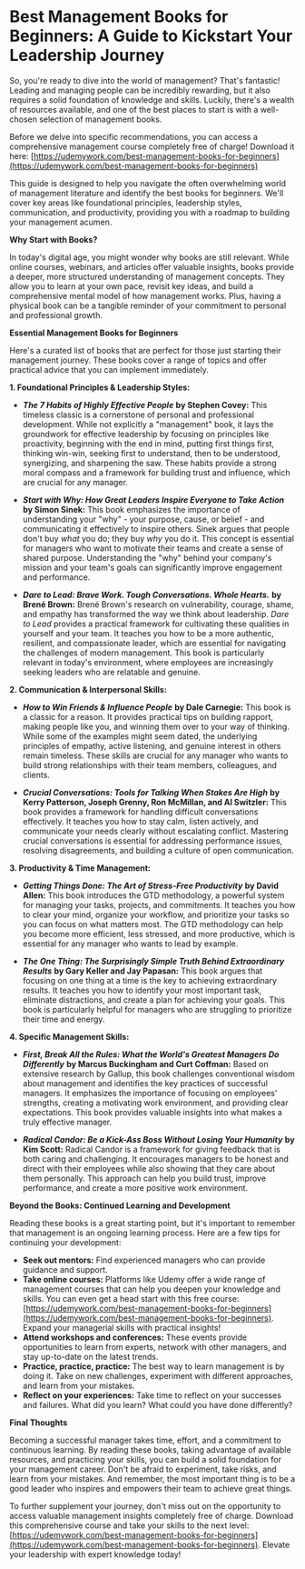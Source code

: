 # Best Management Books for Beginners: A Guide to Kickstart Your Leadership Journey

So, you're ready to dive into the world of management? That's fantastic! Leading and managing people can be incredibly rewarding, but it also requires a solid foundation of knowledge and skills. Luckily, there's a wealth of resources available, and one of the best places to start is with a well-chosen selection of management books.

Before we delve into specific recommendations, you can access a comprehensive management course completely free of charge! Download it here: [https://udemywork.com/best-management-books-for-beginners](https://udemywork.com/best-management-books-for-beginners)

This guide is designed to help you navigate the often overwhelming world of management literature and identify the best books for beginners. We'll cover key areas like foundational principles, leadership styles, communication, and productivity, providing you with a roadmap to building your management acumen.

**Why Start with Books?**

In today's digital age, you might wonder why books are still relevant. While online courses, webinars, and articles offer valuable insights, books provide a deeper, more structured understanding of management concepts. They allow you to learn at your own pace, revisit key ideas, and build a comprehensive mental model of how management works. Plus, having a physical book can be a tangible reminder of your commitment to personal and professional growth.

**Essential Management Books for Beginners**

Here's a curated list of books that are perfect for those just starting their management journey. These books cover a range of topics and offer practical advice that you can implement immediately.

**1. Foundational Principles & Leadership Styles:**

*   ***The 7 Habits of Highly Effective People*** **by Stephen Covey:** This timeless classic is a cornerstone of personal and professional development. While not explicitly a "management" book, it lays the groundwork for effective leadership by focusing on principles like proactivity, beginning with the end in mind, putting first things first, thinking win-win, seeking first to understand, then to be understood, synergizing, and sharpening the saw. These habits provide a strong moral compass and a framework for building trust and influence, which are crucial for any manager.

*   ***Start with Why: How Great Leaders Inspire Everyone to Take Action*** **by Simon Sinek:** This book emphasizes the importance of understanding your "why" - your purpose, cause, or belief - and communicating it effectively to inspire others. Sinek argues that people don't buy *what* you do; they buy *why* you do it. This concept is essential for managers who want to motivate their teams and create a sense of shared purpose. Understanding the "why" behind your company's mission and your team's goals can significantly improve engagement and performance.

*   ***Dare to Lead: Brave Work. Tough Conversations. Whole Hearts.*** **by Brené Brown:** Brené Brown's research on vulnerability, courage, shame, and empathy has transformed the way we think about leadership. *Dare to Lead* provides a practical framework for cultivating these qualities in yourself and your team. It teaches you how to be a more authentic, resilient, and compassionate leader, which are essential for navigating the challenges of modern management. This book is particularly relevant in today's environment, where employees are increasingly seeking leaders who are relatable and genuine.

**2. Communication & Interpersonal Skills:**

*   ***How to Win Friends & Influence People*** **by Dale Carnegie:** This book is a classic for a reason. It provides practical tips on building rapport, making people like you, and winning them over to your way of thinking. While some of the examples might seem dated, the underlying principles of empathy, active listening, and genuine interest in others remain timeless. These skills are crucial for any manager who wants to build strong relationships with their team members, colleagues, and clients.

*   ***Crucial Conversations: Tools for Talking When Stakes Are High*** **by Kerry Patterson, Joseph Grenny, Ron McMillan, and Al Switzler:** This book provides a framework for handling difficult conversations effectively. It teaches you how to stay calm, listen actively, and communicate your needs clearly without escalating conflict. Mastering crucial conversations is essential for addressing performance issues, resolving disagreements, and building a culture of open communication.

**3. Productivity & Time Management:**

*   ***Getting Things Done: The Art of Stress-Free Productivity*** **by David Allen:** This book introduces the GTD methodology, a powerful system for managing your tasks, projects, and commitments. It teaches you how to clear your mind, organize your workflow, and prioritize your tasks so you can focus on what matters most. The GTD methodology can help you become more efficient, less stressed, and more productive, which is essential for any manager who wants to lead by example.

*   ***The One Thing: The Surprisingly Simple Truth Behind Extraordinary Results*** **by Gary Keller and Jay Papasan:** This book argues that focusing on one thing at a time is the key to achieving extraordinary results. It teaches you how to identify your most important task, eliminate distractions, and create a plan for achieving your goals. This book is particularly helpful for managers who are struggling to prioritize their time and energy.

**4. Specific Management Skills:**

*   ***First, Break All the Rules: What the World's Greatest Managers Do Differently*** **by Marcus Buckingham and Curt Coffman:** Based on extensive research by Gallup, this book challenges conventional wisdom about management and identifies the key practices of successful managers. It emphasizes the importance of focusing on employees' strengths, creating a motivating work environment, and providing clear expectations. This book provides valuable insights into what makes a truly effective manager.

*   ***Radical Candor: Be a Kick-Ass Boss Without Losing Your Humanity*** **by Kim Scott:** Radical Candor is a framework for giving feedback that is both caring and challenging. It encourages managers to be honest and direct with their employees while also showing that they care about them personally. This approach can help you build trust, improve performance, and create a more positive work environment.

**Beyond the Books: Continued Learning and Development**

Reading these books is a great starting point, but it's important to remember that management is an ongoing learning process. Here are a few tips for continuing your development:

*   **Seek out mentors:** Find experienced managers who can provide guidance and support.
*   **Take online courses:** Platforms like Udemy offer a wide range of management courses that can help you deepen your knowledge and skills. You can even get a head start with this free course: [https://udemywork.com/best-management-books-for-beginners](https://udemywork.com/best-management-books-for-beginners). Expand your managerial skills with practical insights!
*   **Attend workshops and conferences:** These events provide opportunities to learn from experts, network with other managers, and stay up-to-date on the latest trends.
*   **Practice, practice, practice:** The best way to learn management is by doing it. Take on new challenges, experiment with different approaches, and learn from your mistakes.
*   **Reflect on your experiences:** Take time to reflect on your successes and failures. What did you learn? What could you have done differently?

**Final Thoughts**

Becoming a successful manager takes time, effort, and a commitment to continuous learning. By reading these books, taking advantage of available resources, and practicing your skills, you can build a solid foundation for your management career. Don't be afraid to experiment, take risks, and learn from your mistakes. And remember, the most important thing is to be a good leader who inspires and empowers their team to achieve great things.

To further supplement your journey, don't miss out on the opportunity to access valuable management insights completely free of charge. Download this comprehensive course and take your skills to the next level: [https://udemywork.com/best-management-books-for-beginners](https://udemywork.com/best-management-books-for-beginners). Elevate your leadership with expert knowledge today!
